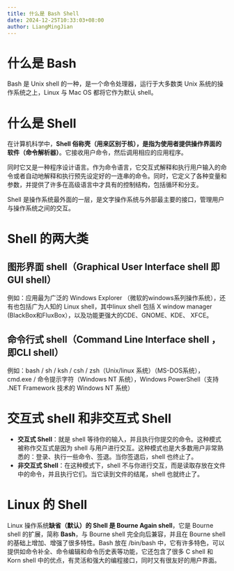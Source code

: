 ```yaml
---
title: 什么是 Bash Shell
date: 2024-12-25T10:33:03+08:00
author: LiangMingJian
---
```


# 什么是 Bash

Bash 是 Unix shell 的一种，是一个命令处理器，运行于大多数类 Unix 系统的操作系统之上，Linux 与 Mac OS 都将它作为默认 shell。

# 什么是 Shell

在计算机科学中，**Shell 俗称壳（用来区别于核），是指为使用者提供操作界面的软件（命令解析器）**。它接收用户命令，然后调用相应的应用程序。

同时它又是一种程序设计语言。作为命令语言，它交互式解释和执行用户输入的命令或者自动地解释和执行预先设定好的一连串的命令。同时，它定义了各种变量和参数，并提供了许多在高级语言中才具有的控制结构，包括循环和分支。

Shell 是操作系统最外面的一层，是文字操作系统与外部最主要的接口，管理用户与操作系统之间的交互。

# Shell 的两大类

## 图形界面 shell（Graphical User Interface shell 即 GUI shell）

例如：应用最为广泛的 Windows Explorer （微软的windows系列操作系统），还有也包括广为人知的 Linux shell，其中linux shell 包括 X window manager (BlackBox和FluxBox），以及功能更强大的CDE、GNOME、KDE、 XFCE。

## 命令行式 shell（Command Line Interface shell ，即CLI shell）

例如：bash / sh / ksh / csh / zsh（Unix/linux 系统）（MS-DOS系统），cmd.exe / 命令提示字符（Windows NT 系统），Windows PowerShell（支持 .NET Framework 技术的 Windows NT 系统）

# 交互式 shell 和非交互式 Shell

- **交互式 Shell**：就是 shell 等待你的输入，并且执行你提交的命令。这种模式被称作交互式是因为 shell 与用户进行交互。这种模式也是大多数用户非常熟悉的：登录、执行一些命令、签退。当你签退后，shell 也终止了。
- **非交互式 Shell**：在这种模式下，shell 不与你进行交互，而是读取存放在文件中的命令，并且执行它们。当它读到文件的结尾，shell 也就终止了。

# Linux 的 Shell

Linux 操作系统**缺省（默认）的 Shell 是 Bourne Again shell**，它是 Bourne shell 的扩展，简称 **Bash**，与 Bourne shell 完全向后兼容，并且在 Bourne shell 的基础上增加、增强了很多特性。Bash 放在 /bin/bash 中，它有许多特色，可以提供如命令补全、命令编辑和命令历史表等功能，它还包含了很多 C shell 和 Korn shell 中的优点，有灵活和强大的编程接口，同时又有很友好的用户界面。
